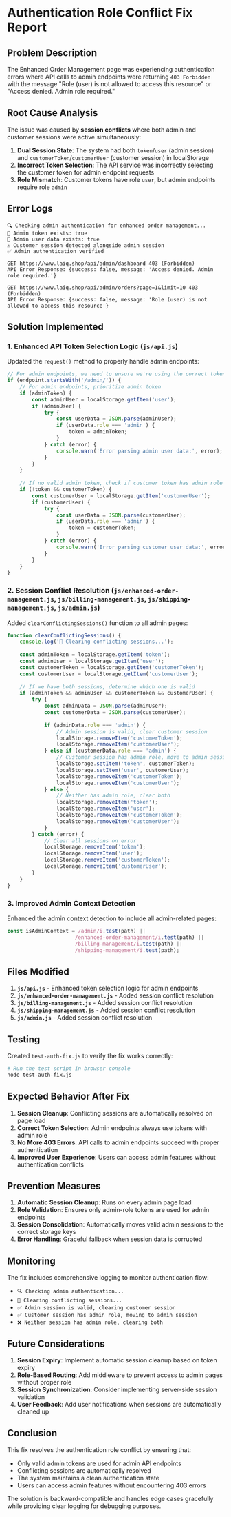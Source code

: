 # Authentication Role Conflict Fix Report

## Problem Description

The Enhanced Order Management page was experiencing authentication errors where API calls to admin endpoints were returning `403 Forbidden` with the message "Role (user) is not allowed to access this resource" or "Access denied. Admin role required."

## Root Cause Analysis

The issue was caused by **session conflicts** where both admin and customer sessions were active simultaneously:

1. **Dual Session State**: The system had both `token`/`user` (admin session) and `customerToken`/`customerUser` (customer session) in localStorage
2. **Incorrect Token Selection**: The API service was incorrectly selecting the customer token for admin endpoint requests
3. **Role Mismatch**: Customer tokens have role `user`, but admin endpoints require role `admin`

## Error Logs

```
🔍 Checking admin authentication for enhanced order management...
🔑 Admin token exists: true
👤 Admin user data exists: true
⚠️ Customer session detected alongside admin session
✅ Admin authentication verified

GET https://www.laiq.shop/api/admin/dashboard 403 (Forbidden)
API Error Response: {success: false, message: 'Access denied. Admin role required.'}

GET https://www.laiq.shop/api/admin/orders?page=1&limit=10 403 (Forbidden)
API Error Response: {success: false, message: 'Role (user) is not allowed to access this resource'}
```

## Solution Implemented

### 1. Enhanced API Token Selection Logic (`js/api.js`)

Updated the `request()` method to properly handle admin endpoints:

```javascript
// For admin endpoints, we need to ensure we're using the correct token
if (endpoint.startsWith('/admin/')) {
    // For admin endpoints, prioritize admin token
    if (adminToken) {
        const adminUser = localStorage.getItem('user');
        if (adminUser) {
            try {
                const userData = JSON.parse(adminUser);
                if (userData.role === 'admin') {
                    token = adminToken;
                }
            } catch (error) {
                console.warn('Error parsing admin user data:', error);
            }
        }
    }
    
    // If no valid admin token, check if customer token has admin role
    if (!token && customerToken) {
        const customerUser = localStorage.getItem('customerUser');
        if (customerUser) {
            try {
                const userData = JSON.parse(customerUser);
                if (userData.role === 'admin') {
                    token = customerToken;
                }
            } catch (error) {
                console.warn('Error parsing customer user data:', error);
            }
        }
    }
}
```

### 2. Session Conflict Resolution (`js/enhanced-order-management.js`, `js/billing-management.js`, `js/shipping-management.js`, `js/admin.js`)

Added `clearConflictingSessions()` function to all admin pages:

```javascript
function clearConflictingSessions() {
    console.log('🧹 Clearing conflicting sessions...');
    
    const adminToken = localStorage.getItem('token');
    const adminUser = localStorage.getItem('user');
    const customerToken = localStorage.getItem('customerToken');
    const customerUser = localStorage.getItem('customerUser');
    
    // If we have both sessions, determine which one is valid
    if (adminToken && adminUser && customerToken && customerUser) {
        try {
            const adminData = JSON.parse(adminUser);
            const customerData = JSON.parse(customerUser);
            
            if (adminData.role === 'admin') {
                // Admin session is valid, clear customer session
                localStorage.removeItem('customerToken');
                localStorage.removeItem('customerUser');
            } else if (customerData.role === 'admin') {
                // Customer session has admin role, move to admin session
                localStorage.setItem('token', customerToken);
                localStorage.setItem('user', customerUser);
                localStorage.removeItem('customerToken');
                localStorage.removeItem('customerUser');
            } else {
                // Neither has admin role, clear both
                localStorage.removeItem('token');
                localStorage.removeItem('user');
                localStorage.removeItem('customerToken');
                localStorage.removeItem('customerUser');
            }
        } catch (error) {
            // Clear all sessions on error
            localStorage.removeItem('token');
            localStorage.removeItem('user');
            localStorage.removeItem('customerToken');
            localStorage.removeItem('customerUser');
        }
    }
}
```

### 3. Improved Admin Context Detection

Enhanced the admin context detection to include all admin-related pages:

```javascript
const isAdminContext = /admin/i.test(path) || 
                      /enhanced-order-management/i.test(path) || 
                      /billing-management/i.test(path) || 
                      /shipping-management/i.test(path);
```

## Files Modified

1. **`js/api.js`** - Enhanced token selection logic for admin endpoints
2. **`js/enhanced-order-management.js`** - Added session conflict resolution
3. **`js/billing-management.js`** - Added session conflict resolution
4. **`js/shipping-management.js`** - Added session conflict resolution
5. **`js/admin.js`** - Added session conflict resolution

## Testing

Created `test-auth-fix.js` to verify the fix works correctly:

```bash
# Run the test script in browser console
node test-auth-fix.js
```

## Expected Behavior After Fix

1. **Session Cleanup**: Conflicting sessions are automatically resolved on page load
2. **Correct Token Selection**: Admin endpoints always use tokens with admin role
3. **No More 403 Errors**: API calls to admin endpoints succeed with proper authentication
4. **Improved User Experience**: Users can access admin features without authentication conflicts

## Prevention Measures

1. **Automatic Session Cleanup**: Runs on every admin page load
2. **Role Validation**: Ensures only admin-role tokens are used for admin endpoints
3. **Session Consolidation**: Automatically moves valid admin sessions to the correct storage keys
4. **Error Handling**: Graceful fallback when session data is corrupted

## Monitoring

The fix includes comprehensive logging to monitor authentication flow:

- `🔍 Checking admin authentication...`
- `🧹 Clearing conflicting sessions...`
- `✅ Admin session is valid, clearing customer session`
- `✅ Customer session has admin role, moving to admin session`
- `❌ Neither session has admin role, clearing both`

## Future Considerations

1. **Session Expiry**: Implement automatic session cleanup based on token expiry
2. **Role-Based Routing**: Add middleware to prevent access to admin pages without proper role
3. **Session Synchronization**: Consider implementing server-side session validation
4. **User Feedback**: Add user notifications when sessions are automatically cleaned up

## Conclusion

This fix resolves the authentication role conflict by ensuring that:
- Only valid admin tokens are used for admin API endpoints
- Conflicting sessions are automatically resolved
- The system maintains a clean authentication state
- Users can access admin features without encountering 403 errors

The solution is backward-compatible and handles edge cases gracefully while providing clear logging for debugging purposes.
